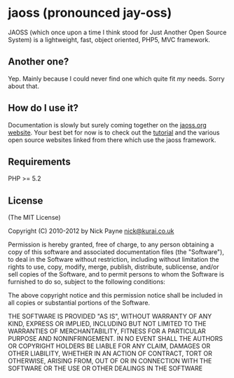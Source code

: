 jaoss (pronounced jay-oss)
==========================

JAOSS (which once upon a time I think stood for Just Another Open Source System)
is a lightweight, fast, object oriented, PHP5, MVC framework.

Another one?
------------

Yep. Mainly because I could never find one which quite fit *my* needs. Sorry about
that.

How do I use it?
---------------

Documentation is slowly but surely coming together on the [jaoss.org website](http://jaoss.co.uk).
Your best bet for now is to check out the [tutorial](http://jaoss.co.uk/docs/tutorial) and the 
various open source websites linked from there which use the jaoss framework.

Requirements
------------

PHP >= 5.2

License
-------

(The MIT License)

Copyright (C) 2010-2012 by Nick Payne <nick@kurai.co.uk> 

Permission is hereby granted, free of charge, to any person obtaining a copy
of this software and associated documentation files (the "Software"), to deal
in the Software without restriction, including without limitation the rights
to use, copy, modify, merge, publish, distribute, sublicense, and/or sell
copies of the Software, and to permit persons to whom the Software is
furnished to do so, subject to the following conditions:

The above copyright notice and this permission notice shall be included in
all copies or substantial portions of the Software.

THE SOFTWARE IS PROVIDED "AS IS", WITHOUT WARRANTY OF ANY KIND, EXPRESS OR
IMPLIED, INCLUDING BUT NOT LIMITED TO THE WARRANTIES OF MERCHANTABILITY,
FITNESS FOR A PARTICULAR PURPOSE AND NONINFRINGEMENT. IN NO EVENT SHALL THE
AUTHORS OR COPYRIGHT HOLDERS BE LIABLE FOR ANY CLAIM, DAMAGES OR OTHER
LIABILITY, WHETHER IN AN ACTION OF CONTRACT, TORT OR OTHERWISE, ARISING FROM,
OUT OF OR IN CONNECTION WITH THE SOFTWARE OR THE USE OR OTHER DEALINGS IN
THE SOFTWARE
